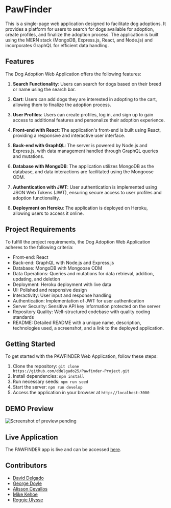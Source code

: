 # PawFinder

This is a single-page web application designed to facilitate dog adoptions. It provides a platform for users to search for dogs available for adoption, create profiles, and finalize the adoption process. The application is built using the MERN stack (MongoDB, Express.js, React, and Node.js) and incorporates GraphQL for efficient data handling.

## Features

The Dog Adoption Web Application offers the following features:

1. **Search Functionality**: Users can search for dogs based on their breed or name using the search bar.

2. **Cart**: Users can add dogs they are interested in adopting to the cart, allowing them to finalize the adoption process.

3. **User Profiles**: Users can create profiles, log in, and sign up to gain access to additional features and personalize their adoption experience.

4. **Front-end with React**: The application's front-end is built using React, providing a responsive and interactive user interface.

5. **Back-end with GraphQL**: The server is powered by Node.js and Express.js, with data management handled through GraphQL queries and mutations.

6. **Database with MongoDB**: The application utilizes MongoDB as the database, and data interactions are facilitated using the Mongoose ODM.

7. **Authentication with JWT**: User authentication is implemented using JSON Web Tokens (JWT), ensuring secure access to user profiles and adoption functionality.

8. **Deployment on Heroku**: The application is deployed on Heroku, allowing users to access it online.

## Project Requirements

To fulfill the project requirements, the Dog Adoption Web Application adheres to the following criteria:

- Front-end: React
- Back-end: GraphQL with Node.js and Express.js
- Database: MongoDB with Mongoose ODM
- Data Operations: Queries and mutations for data retrieval, addition, updating, and deletion
- Deployment: Heroku deployment with live data
- UI: Polished and responsive design
- Interactivity: User input and response handling
- Authentication: Implementation of JWT for user authentication
- Server Security: Sensitive API key information protected on the server
- Repository Quality: Well-structured codebase with quality coding standards
- README: Detailed README with a unique name, description, technologies used, a screenshot, and a link to the deployed application.

## Getting Started

To get started with the PAWFINDER Web Application, follow these steps:

1. Clone the repository: `git clone https://github.com/ddelgado25/Pawfinder-Project.git`
2. Install dependencies: `npm install`
3. Run necessary seeds: `npm run seed`
4. Start the server: `npm run develop`
5. Access the application in your browser at `http://localhost:3000`

## DEMO Preview

![Screenshot of preview pending](/path/to/screenshot.png)

## Live Application

The PAWFINDER app is live and can be accessed [here](https://your-app-url.com).

## Contributors

- [David Delgado](https://github.com/ddelgado25)
- [George Doyle](https://github.com/GeorgeDoyle1175)
- [Alisson Cevallos](https://github.com/alissonpceva)
- [Mike Kehoe](https://github.com/mpk2996)
- [Reggie Ulysse](https://github.com/rulysse11)

